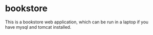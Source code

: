 # bookstore
This is a bookstore web application, which can be run in a laptop if you have mysql and tomcat installed.
